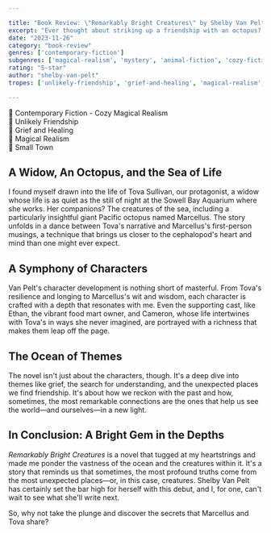 ```yaml
---

title: "Book Review: \"Remarkably Bright Creatures\" by Shelby Van Pelt"
excerpt: "Ever thought about striking up a friendship with an octopus? Shelby Van Pelt's debut novel, \"Remarkably Bright Creatures\", invites us into just such a world."
date: "2023-11-26"
category: "book-review"
genres: ['contemporary-fiction']
subgenres: ['magical-realism', 'mystery', 'animal-fiction', 'cozy-fiction', 'literary-fiction']
rating: "5-star"
author: "shelby-van-pelt"
tropes: ['unlikely-friendship', 'grief-and-healing', 'magical-realism', 'small-town', 'redemption', 'second-chance', 'loneliness']

---
```



📍 Contemporary Fiction - Cozy Magical Realism  
📍 Unlikely Friendship  
📍 Grief and Healing  
📍 Magical Realism  
📍 Small Town  
  

## A Widow, An Octopus, and the Sea of Life
I found myself drawn into the life of Tova Sullivan, our protagonist, a widow whose life is as quiet as the still of night at the Sowell Bay Aquarium where she works. Her companions? The creatures of the sea, including a particularly insightful giant Pacific octopus named Marcellus. The story unfolds in a dance between Tova's narrative and Marcellus's first-person musings, a technique that brings us closer to the cephalopod's heart and mind than one might ever expect.

## A Symphony of Characters
Van Pelt's character development is nothing short of masterful. From Tova's resilience and longing to Marcellus's wit and wisdom, each character is crafted with a depth that resonates with me. Even the supporting cast, like Ethan, the vibrant food mart owner, and Cameron, whose life intertwines with Tova's in ways she never imagined, are portrayed with a richness that makes them leap off the page.

## The Ocean of Themes
The novel isn't just about the characters, though. It's a deep dive into themes like grief, the search for understanding, and the unexpected places we find friendship. It's about how we reckon with the past and how, sometimes, the most remarkable connections are the ones that help us see the world—and ourselves—in a new light.

## In Conclusion: A Bright Gem in the Depths
*Remarkably Bright Creatures* is a novel that tugged at my heartstrings and made me ponder the vastness of the ocean and the creatures within it. It's a story that reminds us that sometimes, the most profound truths come from the most unexpected places—or, in this case, creatures. Shelby Van Pelt has certainly set the bar high for herself with this debut, and I, for one, can't wait to see what she'll write next.

So, why not take the plunge and discover the secrets that Marcellus and Tova share?
